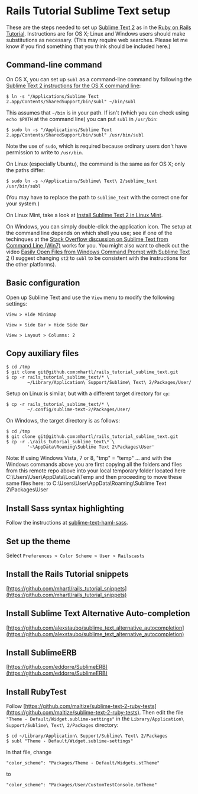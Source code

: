 # Rails Tutorial Sublime Text setup

These are the steps needed to set up [Sublime Text 2](http://www.sublimetext.com/) as in the [Ruby on Rails Tutorial](http://ruby.railstutorial.org). Instructions are for OS X; Linux and Windows users should make substitutions as necessary. (This may require web searches. Please let me know if you find something that you think should be included here.)

## Command-line command

On OS X, you can set up `subl` as a command-line command by following the [Sublime Text&nbsp;2 instructions for the OS X command line](http://www.sublimetext.com/docs/2/osx_command_line.html):

    $ ln -s "/Applications/Sublime Text 2.app/Contents/SharedSupport/bin/subl" ~/bin/subl

This assumes that `~/bin` is in your path. If isn't (which you can check using `echo $PATH` at the command line) you can put `subl` in `/usr/bin`:

    $ sudo ln -s "/Applications/Sublime Text 2.app/Contents/SharedSupport/bin/subl" /usr/bin/subl

 Note the use of `sudo`, which is required because ordinary users don't have permission to write to `/usr/bin`. 

On Linux (especially Ubuntu), the command is the same as for OS X; only the paths differ:

    $ sudo ln -s ~/Applications/Sublime\ Text\ 2/sublime_text /usr/bin/subl

(You may have to replace the path to `sublime_text` with the correct one for your system.)

On Linux Mint, take a look at [Install Sublime Text 2 in Linux Mint](http://blog.hugeaim.com/2012/03/13/install-sublime-text-2-in-linux-mint/).

On Windows, you can simply double-click the application icon. The setup at the command line depends on which shell you use; see if one of the techinques at the [Stack Overflow discussion on Sublime Text from Command Line (Win7)](http://stackoverflow.com/questions/9440639/sublime-text-from-command-line-win7) works for you. You might also want to check out the video [Easily Open Files from Windows Command Prompt with Sublime Text 2](http://youtu.be/zcUpdw5_uSY) (I suggest changing `st2` to `subl` to be consistent with the instructions for the other platforms).

## Basic configuration

Open up Sublime Text and use the `View` menu to modify the following settings:

`View > Hide Minimap`

`View > Side Bar > Hide Side Bar`

`View > Layout > Columns: 2`

## Copy auxiliary files

    $ cd /tmp
    $ git clone git@github.com:mhartl/rails_tutorial_sublime_text.git
    $ cp -r rails_tutorial_sublime_text/* \
            ~/Library/Application\ Support/Sublime\ Text\ 2/Packages/User/

Setup on Linux is similar, but with a different target directory for `cp`:

    $ cp -r rails_tutorial_sublime_text/* \
            ~/.config/sublime-text-2/Packages/User/

On Windows, the target directory is as follows:

    $ cd /tmp
    $ git clone git@github.com:mhartl/rails_tutorial_sublime_text.git
    $ cp -r .\rails_tutorial_sublime_text\* \
            '~\AppData\Roaming\Sublime Text 2\Packages\User'

Note: If using Windows Vista, 7 or 8, "tmp" = "temp" ... and with the Windows commands above you are first copying all the folders and files from this remote repo above into your local temporary folder located here C:\Users\User\AppData\Local\Temp and then proceeding to move these same files here: to C:\Users\User\AppData\Roaming\Sublime Text 2\Packages\User

## Install Sass syntax highlighting

Follow the instructions at [sublime-text-haml-sass](https://github.com/n00ge/sublime-text-haml-sass).

## Set up the theme

Select `Preferences > Color Scheme > User > Railscasts`

## Install the Rails Tutorial snippets

[https://github.com/mhartl/rails_tutorial_snippets](https://github.com/mhartl/rails_tutorial_snippets)

## Install Sublime Text Alternative Auto-completion

[https://github.com/alexstaubo/sublime_text_alternative_autocompletion](https://github.com/alexstaubo/sublime_text_alternative_autocompletion)

## Install SublimeERB

[https://github.com/eddorre/SublimeERB](https://github.com/eddorre/SublimeERB)

## Install RubyTest

Follow [https://github.com/maltize/sublime-text-2-ruby-tests](https://github.com/maltize/sublime-text-2-ruby-tests). Then edit the file `"Theme - Default/Widget.sublime-settings"` in the `Library/Application\ Support/Sublime\ Text\ 2/Packages` directory:

    $ cd ~/Library/Application\ Support/Sublime\ Text\ 2/Packages
    $ subl "Theme - Default/Widget.sublime-settings" 

In that file, change

    "color_scheme": "Packages/Theme - Default/Widgets.stTheme"

to 

    "color_scheme": "Packages/User/CustomTestConsole.tmTheme"

